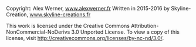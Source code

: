 Copyright: Alex Werner, www.alexwerner.fr
Written in 2015-2016 by Skyline-Creation, www.skyline-creations.fr

This work is licensed under the Creative Commons
Attribution-NonCommercial-NoDerivs 3.0 Unported License.
To view a copy of this license, visit
http://creativecommons.org/licenses/by-nc-nd/3.0/.